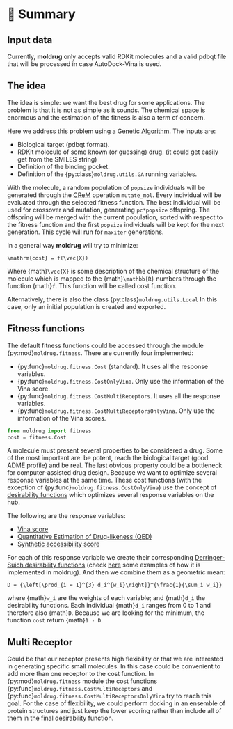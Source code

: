 # 👀 Summary

## Input data

Currently, **moldrug** only accepts valid RDKit molecules and a valid pdbqt file that will be processed in case AutoDock-Vina is used.

## The idea

The idea is simple: we want the best drug for some applications. The problem is that it is not as simple as it sounds. The chemical space is enormous and the estimation of the fitness is also a term of concern.

Here we address this problem using a [Genetic Algorithm](https://moldrug.readthedocs.io/en/latest/source/modules/utils.html#moldrug.utils.GA). The inputs are:

- Biological target (pdbqt format).
- RDKit molecule of some known (or guessing) drug. (it could get easily get from the SMILES string)
- Definition of the binding pocket.
- Definition of the {py:class}`moldrug.utils.GA` running variables.

With the molecule, a random population of `popsize` individuals will be generated through the [CReM](https://github.com/DrrDom/crem) operation `mutate_mol`. Every individual will be evaluated through the selected fitness function. The best individual will be used for crossover and mutation, generating `pc*popsize` offspring. The offspring will be merged with the current population, sorted with respect to the fitness function and the first `popsize` individuals will be kept for the next generation. This cycle will run for `maxiter` generations.

In a general way **moldrug** will try to minimize:

```{math}
\mathrm{cost} = f(\vec{X})
```

Where {math}`\vec{X}` is some description of the chemical structure of the molecule which is mapped to the
{math}`\mathbb{R}` numbers through the function {math}`f`. This function will be called cost function.

Alternatively, there is also the class {py:class}`moldrug.utils.Local`
In this case, only an initial population is created and exported.

## Fitness functions

The default fitness functions could be accessed through the module {py:mod}`moldrug.fitness`.
There are currently four implemented:

- {py:func}`moldrug.fitness.Cost` (standard). It uses all the response variables.
- {py:func}`moldrug.fitness.CostOnlyVina`. Only use the information of the Vina score.
- {py:func}`moldrug.fitness.CostMultiReceptors`. It uses all the response variables.
- {py:func}`moldrug.fitness.CostMultiReceptorsOnlyVina`. Only use the information of the Vina scores.

```python
from moldrug import fitness
cost = fitness.Cost
```

A molecule must present several properties to be considered a drug. Some of the most important are: be potent, reach the biological target (good ADME profile) and be real. The last obvious property could be a bottleneck for computer-assisted drug design. Because we want to optimize several response variables at the same time. These cost functions (with the exception of {py:func}`moldrug.fitness.CostOnlyVina`) use the concept of [desirability functions](https://www.sciencedirect.com/science/article/pii/S0169743911000797) which optimizes several response variables on the hub.

The following are the response variables:

- [Vina score](https://www.ncbi.nlm.nih.gov/pmc/articles/PMC3041641/)
- [Quantitative Estimation of Drug-likeness (QED)](https://www.nature.com/articles/nchem.1243)
- [Synthetic accessibility score](https://jcheminf.biomedcentral.com/articles/10.1186/1758-2946-1-8)

For each of this response variable we create their corresponding [Derringer-Suich desirability functions](https://www.tandfonline.com/doi/abs/10.1080/00224065.1980.11980968) (check [here](https://moldrug.readthedocs.io/en/latest/notebooks/desirability.html) some examples of how it is implemented in moldrug). And then we combine them as a geometric mean:

```{math}
D = {\left[\prod_{i = 1}^{3} d_i^{w_i}\right]}^{\frac{1}{\sum_i w_i}}
```

where {math}`w_i` are the weights of each variable; and {math}`d_i` the desirability functions. Each individual {math}`d_i` ranges from 0 to 1 and therefore also {math}`D`. Because we are looking for the minimum, the function `cost` return {math}`1 - D`.

## Multi Receptor

Could be that our receptor presents high flexibility or that we are interested in generating specific small molecules. In this case could be convenient to add more than one receptor to the cost function. In {py:mod}`moldrug.fitness` module the cost functions {py:func}`moldrug.fitness.CostMultiReceptors` and {py:func}`moldrug.fitness.CostMultiReceptorsOnlyVina` try to reach this goal. For the case of flexibility, we could perform docking in an ensemble of protein structures and just keep the lower scoring rather than include all of them in the final desirability function.
